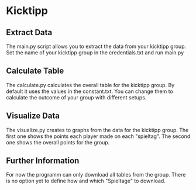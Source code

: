 # Kicktipp

## Extract Data 
The main.py script allows you to extract the data from your kicktipp group.
Set the name of your kicktipp group in the credentials.txt and run main.py

## Calculate Table
The calculate.py calculates the overall table for the kicktipp group.
By default it uses the values in the constant.txt. 
You can change them to calculate the outcome of your group with different setups.

## Visualize Data
The visualize.py creates to graphs from the data for the kicktipp group.
The first one shows the points each player made on each "spieltag".
The second one shows the overall points for the group.

## Further Information
For now the programm can only download all tables from the group.
There is no option yet to define how and which "Spieltage" to download.
